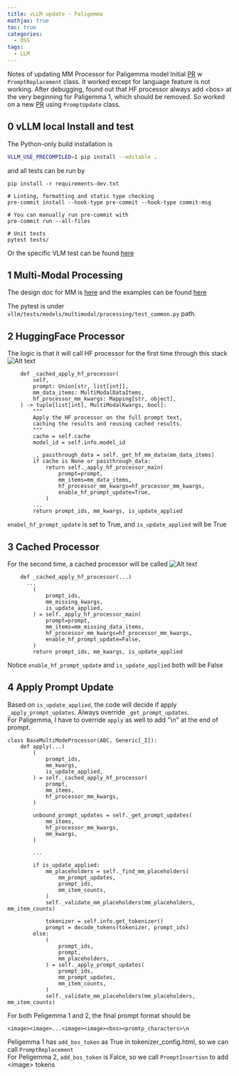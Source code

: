 ```yaml
---
title: vLLM update - Paligemma
mathjax: true
toc: true
categories:
  - OSS
tags:
  - LLM
---
```


Notes of updating MM Processor for Paligemma model
Initial [PR](https://github.com/vllm-project/vllm/pull/13584) w `PromptReplacement` class.
It worked except for language feature is not working. After debugging, found out that HF processor always add \<bos\> at the very beginning for Paligemma 1, which should be removed. So worked on a new [PR](https://github.com/vllm-project/vllm/pull/14015) using `PromptUpdate` class.  

## 0 vLLM local Install and test
The Python-only build installation is
```sh
VLLM_USE_PRECOMPILED=1 pip install --editable .
```  
and all tests can be run by     
```
pip install -r requirements-dev.txt

# Linting, formatting and static type checking
pre-commit install --hook-type pre-commit --hook-type commit-msg

# You can manually run pre-commit with
pre-commit run --all-files

# Unit tests
pytest tests/
```
Or the specific VLM test can be found [here](https://docs.vllm.ai/en/latest/getting_started/examples/vision_language.html)

## 1 Multi-Modal Processing
The design doc for MM is [here](https://docs.vllm.ai/en/latest/design/mm_processing.html) and the examples can be found [here](https://docs.vllm.ai/en/latest/contributing/model/multimodal.html)

The pytest is under `vllm/tests/models/multimodal/processing/test_common.py` path. 

## 2 HuggingFace Processor
The logic is that it will call HF processor for the first time through this stack
![Alt text](/code23/assets/images/2025/25-02-19-vLLM-Paligemma_files/hf.png)

```
    def _cached_apply_hf_processor(
        self,
        prompt: Union[str, list[int]],
        mm_data_items: MultiModalDataItems,
        hf_processor_mm_kwargs: Mapping[str, object],
    ) -> tuple[list[int], MultiModalKwargs, bool]:
        """
        Apply the HF processor on the full prompt text,
        caching the results and reusing cached results.
        """
        cache = self.cache
        model_id = self.info.model_id

        _, passthrough_data = self._get_hf_mm_data(mm_data_items)
        if cache is None or passthrough_data:
            return self._apply_hf_processor_main(
                prompt=prompt,
                mm_items=mm_data_items,
                hf_processor_mm_kwargs=hf_processor_mm_kwargs,
                enable_hf_prompt_update=True,
            )
        ...
        return prompt_ids, mm_kwargs, is_update_applied 
```
`enabel_hf_prompt_update` is set to True, and `is_update_applied` will be True

## 3 Cached Processor
For the second time, a cached processor will be called
![Alt text](/code23/assets/images/2025/25-02-19-vLLM-Paligemma_files/cache.png)
```
    def _cached_apply_hf_processor(...)
      ...
        (
            prompt_ids,
            mm_missing_kwargs,
            is_update_applied,
        ) = self._apply_hf_processor_main(
            prompt=prompt,
            mm_items=mm_missing_data_items,
            hf_processor_mm_kwargs=hf_processor_mm_kwargs,
            enable_hf_prompt_update=False,
        )
        return prompt_ids, mm_kwargs, is_update_applied 
```
Notice `enable_hf_prompt_update` and `is_update_applied` both will be False

## 4 Apply Prompt Update
Based on `is_update_applied`, the code will decide if apply `_apply_prompt_updates`.
Always override `_get_prompt_updates`.  
For Paligemma, I have to override `apply` as well to add "\n" at the end of prompt.  
```
class BaseMultiModeProcessor(ABC, Generic[_I]):
    def apply(...)
        (
            prompt_ids,
            mm_kwargs,
            is_update_applied,
        ) = self._cached_apply_hf_processor(
            prompt,
            mm_items,
            hf_processor_mm_kwargs,
        )

        unbound_prompt_updates = self._get_prompt_updates(
            mm_items,
            hf_processor_mm_kwargs,
            mm_kwargs,
        )

        ...
        
        if is_update_applied:
            mm_placeholders = self._find_mm_placeholders(
                mm_prompt_updates,
                prompt_ids,
                mm_item_counts,
            )
            self._validate_mm_placeholders(mm_placeholders, mm_item_counts)

            tokenizer = self.info.get_tokenizer()
            prompt = decode_tokens(tokenizer, prompt_ids)
        else:
            (
                prompt_ids,
                prompt,
                mm_placeholders,
            ) = self._apply_prompt_updates(
                prompt_ids,
                mm_prompt_updates,
                mm_item_counts,
            )
            self._validate_mm_placeholders(mm_placeholders, mm_item_counts)

```
For both Peligemma 1 and 2, the final prompt format should be     
```
<image><image>...<image><image><bos><promtp_characters>\n
```
Peligemma 1 has `add_bos_token` as True in tokenizer_config.html, so we can call `PromptReplacement`  
For Peligemma 2, `add_bos_token` is Falce, so we call `PromptInsertion` to add \<image\> tokens

